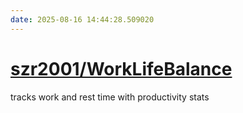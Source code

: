```yaml
---
date: 2025-08-16 14:44:28.509020
---
```


# [szr2001/WorkLifeBalance](https://github.com/szr2001/WorkLifeBalance)

tracks work and rest time with productivity stats